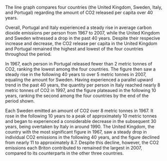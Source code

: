 The line graph compares four countries (the United Kingdom, Sweden, Italy, and Portugal) regarding the amount of CO2 released per capita over 40 years.

Overall, Portugal and Italy experienced a steady rise in average carbon dioxide emissions per person from 1967 to 2007, while the United Kingdom and Sweden witnessed a drop in the past 40 years. Despite their respecive increase and decrease, the CO2 release per capita in the United Kingdom and Portugal remained the highest and lowest of the four countries throughout the period.

In 1967, each person in Portugal released fewer than 2 metric tonnes of CO2, ranking the lowest among the four countries. The figure then saw a steady rise in the following 40 years to over 5 metric tonnes in 2007, equaling the amount for Sweden. Having experienced a parallel upward trend in the past 40 years, the quantity per person in Italy reached nearly 8 metric tonnes of CO2 in 1997, and the figure plateaued in the following 10 years, ranking the second among the four countries by the end of the period shown.

Each Sweden emitted an amount of CO2 over 8 metric tonnes in 1967. It rose in the following 10 years to a peak of approximately 10 metric tonnes and began to experienced a considerable decrease in the subsequent 30 years, being overtaken by Italy in around 1990. The United Kingdom, the country with the most significant figure in 1967, saw a steady drop in individual CO2 emissions in the following 40 years, and the figure declined from nearly 11 to approximately 8.7. Despite this decline, however, the CO2 emissions each Briton contributed to remained the largest in 2007, compared to its counterparts in the other three countries.
